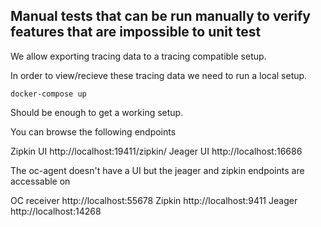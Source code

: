 ## Manual tests that can be run manually to verify features that are impossible to unit test

We allow exporting tracing data to a tracing compatible setup.

In order to view/recieve these tracing data we need to run a local setup.

`docker-compose up`

Should be enough to get a working setup.

You can browse the following endpoints

Zipkin UI http://localhost:19411/zipkin/
Jeager UI http://localhost:16686

The oc-agent doesn't have a UI but the jeager and zipkin endpoints are accessable on

OC receiver http://localhost:55678
Zipkin http://localhost:9411
Jeager http://localhost:14268

